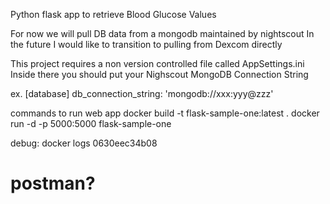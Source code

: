 Python flask app to retrieve Blood Glucose Values

For now we will pull DB data from a mongodb maintained by nightscout
In the future I would like to transition to pulling from Dexcom directly

This project requires a non version controlled file called AppSettings.ini
Inside there you should put your Nighscout MongoDB Connection String

ex.
[database]
db_connection_string: 'mongodb://xxx:yyy@zzz'

commands to run web app
docker build -t flask-sample-one:latest .
docker run -d -p 5000:5000 flask-sample-one

debug:
docker logs 0630eec34b08




# postman?